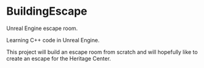 # BuildingEscape
Unreal Engine escape room.

Learning C++ code in Unreal Engine.

This project will build an escape room from scratch and will hopefully
like to create an escape for the Heritage Center.
